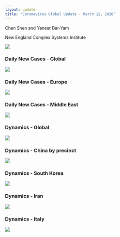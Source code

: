 ```yaml
---
layout: update
title: "Coronavirus Global Update - March 12, 2020"
---
```


Chen Shen and Yaneer Bar-Yam

New England Complex Systems Institute

![](/images/uploads/5e6b339d3dfad85882cb3e79_3_12_summary.png)

### Daily New Cases - Global

![](/images/uploads/5e6b339dd08b12d2d48d1d65_3_12_world_daily.png)

### Daily New Cases - Europe

![](/images/uploads/5e6b339d3dfad8519fcb3e78_3_12_eu_daily.png)

### Daily New Cases - Middle East

![](/images/uploads/5e6b339d127853fb4d2b4eba_3_12_me_daily.png)

### Dynamics - Global

![](/images/uploads/5e6b339d9bbe2639f4ff6f03_Global_3_12.png)

### Dynamics - China by precinct

![](/images/uploads/5e6b339d9bbe26feacff6f04_China_3_12.png)

### Dynamics - South Korea

![](/images/uploads/5e6b339e40b2ff6ac22e0b67_Sout_Korea_3_12.png)

### Dynamics - Iran

![](/images/uploads/5e6b339e127853166e2b4ebb_Iran_3_12.png)

### Dynamics - Italy

![](/images/uploads/5e6b339ed08b120e418d1dd0_Italy_3_11.png)
